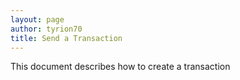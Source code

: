 ```yaml
---
layout: page
author: tyrion70
title: Send a Transaction
---
```


This document describes how to create a transaction
